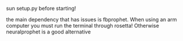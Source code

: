 sun setup.py before starting!

the main dependency that has issues is fbprophet. When using an arm computer you must run the terminal through rosetta! Otherwise neuralprophet is a good alternative

